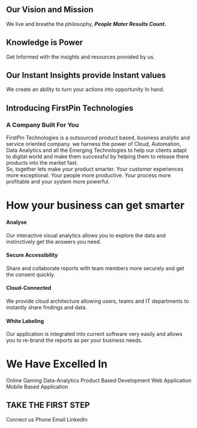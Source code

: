 

## Our Vision and Mission

We live and breathe the philosophy, ***People Mater Results Count.***

## Knowledge is Power 

Get Informed with the insights and resources provided by us. 

## Our Instant Insights provide Instant values
We create an ability to turn your actions into opportunity In hand.
 

## Introducing FirstPin Technologies
### A Company Built For You

FirstPin Technologies is a outsourced product based, business analytic and service oriented company. we harness  the power of Cloud, Automation, Data Analytics and all the Emerging Technologies to help our clients adapt to digital world and make them successful by helping them to release there products into the market fast.  
So, together lets make your product smarter. Your customer experiences more exceptional. Your people more productive. Your process more profitable and your system more powerful.

# How your business can get smarter

#### Analyse

Our interactive visual analytics allows you to explore the data and instinctively get the answers you need.

#### Secure Accessibility

Share and collaborate reports with team members more securely and get the consent quickly.

#### Cloud-Connected

We provide cloud architecture allowing users, teams and IT departments to instantly share findings and data.

#### White Labeling

Our application is integrated into current software very easily and allows you to re-brand the reports as per your business needs.

# We Have Excelled In

Online Gaming
Data-Analytics
Product Based Development
Web Application
Mobile Based Application


## TAKE THE FIRST STEP

Connect us
Phone   			Email		  LinkedIn


<!--stackedit_data:
eyJoaXN0b3J5IjpbLTMyNjEzNzgxNCwtMTgzNjE5MTI5MCwtMT
A4OTM3Nzg0NCwxNzA4MzE5OTE2LC0xODE2MTEzMzAwLC0yMDQ2
MDMzNTcwLC01NjUxMDQ0Miw3Njc1NzQ4MCwtMTY1NzcwNTI2LD
c3MTc3MjU0Myw2MTQ5MDI2NDcsLTk2MDQ3Mjg0NywtOTA0MDQ3
NDQsLTEwMDY0OTc1OTMsLTE4OTM0NTk3NDMsMTQ0MjA3NzE0Ny
wtMTUxNTg2NDUyOSwzMDE4Nzc2OTcsLTE5ODg3Mjg4NjUsLTEy
Nzk0OTU2MTRdfQ==
-->